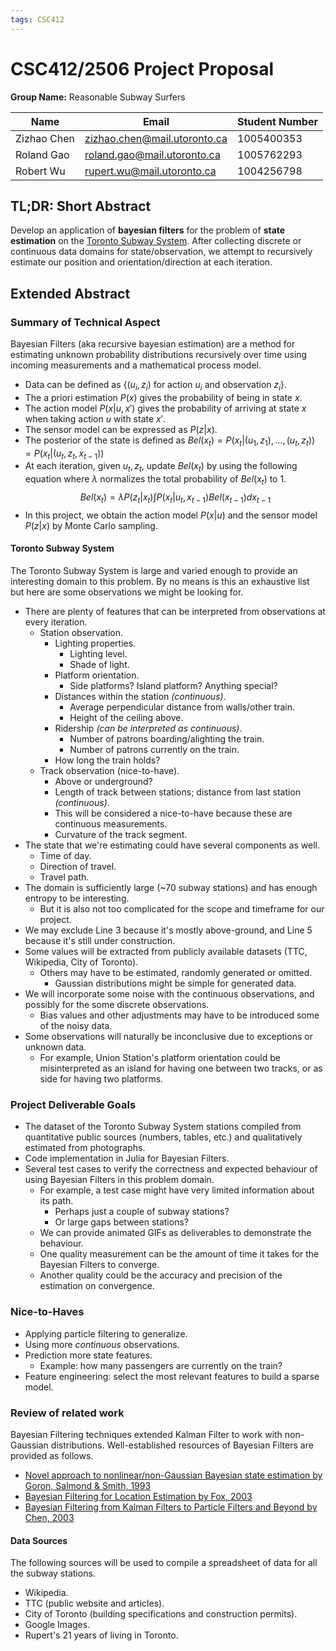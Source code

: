 ```yaml
---
tags: CSC412
---
```


# CSC412/2506 Project Proposal

**Group Name:** Reasonable Subway Surfers

| Name        | Email                        | Student Number |
| ----------- | ---------------------------- | -------------- |
| Zizhao Chen | zizhao.chen@mail.utoronto.ca | 1005400353     |
| Roland Gao  | roland.gao@mail.utoronto.ca  | 1005762293     |
| Robert Wu   | rupert.wu@mail.utoronto.ca   | 1004256798     |

## TL;DR: Short Abstract

Develop an application of **bayesian filters** for the problem of **state estimation** on the [Toronto Subway System](http://ttc.ca/Subway). After collecting discrete or continuous data domains for state/observation, we attempt to recursively estimate our position and orientation/direction at each iteration.

## Extended Abstract

### Summary of Technical Aspect

Bayesian Filters (aka recursive bayesian estimation) are a method for estimating unknown probability distributions recursively over time using incoming measurements and a mathematical process model.

- Data can be defined as {$(u_i,z_i)$ for action $u_i$ and observation $z_i$}.
- The a priori estimation $P(x)$ gives the probability of being in state $x$.
- The action model $P(x|u,x')$ gives the probability of arriving at state $x$ when taking action $u$ with state $x'$.
- The sensor model can be expressed as $P(z|x)$.
- The posterior of the state is defined as $Bel(x_t) = P(x_t | (u_1,z_1),...,(u_t,z_t)) = P(x_t | (u_{t},z_{t}, x_{t-1}))$
- At each iteration, given $u_t,z_t$, update $Bel(x_t)$ by using the following equation where $\lambda$ normalizes the total probability of $Bel(x_t)$ to 1.
  $$Bel(x_t) = \lambda P(z_t|x_t) \int P(x_t|u_t,x_{t-1})Bel(x_{t-1})dx_{t-1}$$
- In this project, we obtain the action model $P(x|u)$ and the sensor model $P(z|x)$ by Monte Carlo sampling.

#### Toronto Subway System

The Toronto Subway System is large and varied enough to provide an interesting domain to this problem. By no means is this an exhaustive list but here are some observations we might be looking for.

- There are plenty of features that can be interpreted from observations at every iteration.
  - Station observation.
    - Lighting properties.
      - Lighting level.
      - Shade of light.
    - Platform orientation.
      - Side platforms? Island platform? Anything special?
    - Distances within the station _(continuous)_.
      - Average perpendicular distance from walls/other train.
      - Height of the ceiling above.
    - Ridership _(can be interpreted as continuous)_.
      - Number of patrons boarding/alighting the train.
      - Number of patrons currently on the train.
    - How long the train holds?
  - Track observation (nice-to-have).
    - Above or underground?
    - Length of track between stations; distance from last station _(continuous)_.
    - This will be considered a nice-to-have because these are continuous measurements.
    - Curvature of the track segment.
- The state that we're estimating could have several components as well.
  - Time of day.
  - Direction of travel.
  - Travel path.
- The domain is sufficiently large (~70 subway stations) and has enough entropy to be interesting.
  - But it is also not too complicated for the scope and timeframe for our project.
- We may exclude Line 3 because it's mostly above-ground, and Line 5 because it's still under construction.
- Some values will be extracted from publicly available datasets (TTC, Wikipedia, City of Toronto).
  - Others may have to be estimated, randomly generated or omitted.
    - Gaussian distributions might be simple for generated data.
- We will incorporate some noise with the continuous observations, and possibly for the some discrete observations.
  - Bias values and other adjustments may have to be introduced some of the noisy data.
- Some observations will naturally be inconclusive due to exceptions or unknown data.
  - For example, Union Station's platform orientation could be misinterpreted as an island for having one between two tracks, or as side for having two platforms.

### Project Deliverable Goals

- The dataset of the Toronto Subway System stations compiled from quantitative public sources (numbers, tables, etc.) and qualitatively estimated from photographs.
- Code implementation in Julia for Bayesian Filters.
- Several test cases to verify the correctness and expected behaviour of using Bayesian Filters in this problem domain.
  - For example, a test case might have very limited information about its path.
    - Perhaps just a couple of subway stations?
    - Or large gaps between stations?
  - We can provide animated GIFs as deliverables to demonstrate the behaviour.
  - One quality measurement can be the amount of time it takes for the Bayesian Filters to converge.
  - Another quality could be the accuracy and precision of the estimation on convergence.

### Nice-to-Haves

- Applying particle filtering to generalize.
- Using more _continuous_ observations.
- Prediction more state features.
  - Example: how many passengers are currently on the train?
- Feature engineering: select the most relevant features to build a sparse model.

### Review of related work

Bayesian Filtering techniques extended Kalman Filter to work with non-Gaussian distributions. Well-established resources of Bayesian Filters are provided as follows.

- [Novel approach to nonlinear/non-Gaussian Bayesian state estimation by Goron, Salmond & Smith, 1993](https://www3.nd.edu/~lemmon/courses/ee67033/pubs/GordonSalmondSmith93.pdf)
- [Bayesian Filtering for Location Estimation by Fox, 2003](https://rse-lab.cs.washington.edu/postscripts/bayes-filter-pervasive-03.pdf)
- [Bayesian Filtering from Kalman Filters to Particle Filters and Beyond by Chen, 2003](https://www.researchgate.net/profile/Zhe-Chen-99/publication/238689222_Bayesian_Filtering_From_Kalman_Filters_to_Particle_Filters_and_Beyond/links/53f633fe0cf22be01c40ff3f/Bayesian-Filtering-From-Kalman-Filters-to-Particle-Filters-and-Beyond.pdf)

#### Data Sources

The following sources will be used to compile a spreadsheet of data for all the subway stations.

- Wikipedia.
- TTC (public website and articles).
- City of Toronto (building specifications and construction permits).
- Google Images.
- Rupert's 21 years of living in Toronto.
